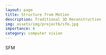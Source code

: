 ```yaml
---
layout: page
title: Structure from Motion
description: Traditional 3D Reconstruction
img: assets/img/project6/sfm.jpg
importance: 6
category: computer vision
---
```


SFM